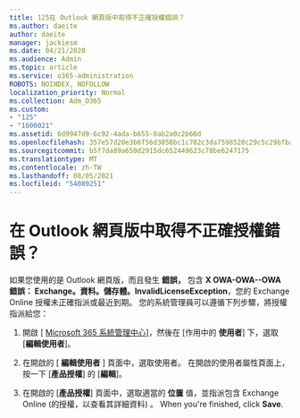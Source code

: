 ```yaml
---
title: 125在 Outlook 網頁版中取得不正確授權錯誤？
ms.author: daeite
author: daeite
manager: jackiesm
ms.date: 04/21/2020
ms.audience: Admin
ms.topic: article
ms.service: o365-administration
ROBOTS: NOINDEX, NOFOLLOW
localization_priority: Normal
ms.collection: Adm_O365
ms.custom:
- "125"
- "1600021"
ms.assetid: 6d9947d9-6c92-4ada-b655-8ab2a0c2b66d
ms.openlocfilehash: 357e57d20e3b6f56d3058bc1c782c3da7598520c29c5c29bfba6eec614fc5248
ms.sourcegitcommit: b5f7da89a650d2915dc652449623c78be6247175
ms.translationtype: MT
ms.contentlocale: zh-TW
ms.lasthandoff: 08/05/2021
ms.locfileid: "54089251"
---
```

# <a name="getting-an-invalid-license-error-in-outlook-on-the-web"></a>在 Outlook 網頁版中取得不正確授權錯誤？

如果您使用的是 Outlook 網頁版，而且發生 **錯誤，** 包含 **X OWA-OWA--OWA 錯誤： Exchange。資料。儲存體。InvalidLicenseException**，您的 Exchange Online 授權未正確指派或最近到期。 您的系統管理員可以遵循下列步驟，將授權指派給您：
  
1. 開啟 [ [Microsoft 365 系統管理中心](https://portal.office.com/adminportal/home#/homepage)]，然後在 [作用中的 **使用者**] 下，選取 [**編輯使用者**]。

2. 在開啟的 [ **編輯使用者** ] 頁面中，選取使用者。 在開啟的使用者屬性頁面上，按一下 [**產品授權**] 的 [**編輯**]。

3. 在開啟的 [**產品授權**] 頁面中，選取適當的 **位置** 值，並指派包含 Exchange Online (的授權，以查看其詳細資料) 。 When you're finished, click **Save**.
